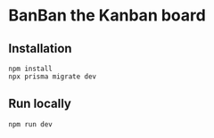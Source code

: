 # BanBan the Kanban board

## Installation

```
npm install
npx prisma migrate dev
```

## Run locally

```
npm run dev
```
